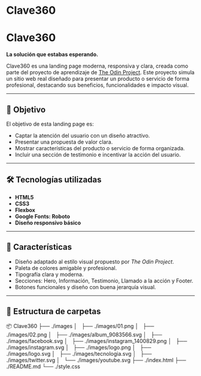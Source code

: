 # Clave360
# Clave360

**La solución que estabas esperando.**

Clave360 es una landing page moderna, responsiva y clara, creada como parte del proyecto de aprendizaje de [The Odin Project](https://www.theodinproject.com/). Este proyecto simula un sitio web real diseñado para presentar un producto o servicio de forma profesional, destacando sus beneficios, funcionalidades e impacto visual.

---

## 🚀 Objetivo

El objetivo de esta landing page es:

- Captar la atención del usuario con un diseño atractivo.
- Presentar una propuesta de valor clara.
- Mostrar características del producto o servicio de forma organizada.
- Incluir una sección de testimonio e incentivar la acción del usuario.

---

## 🛠️ Tecnologías utilizadas

- **HTML5**
- **CSS3**
- **Flexbox**
- **Google Fonts: Roboto**
- **Diseño responsivo básico**

---

## 🎯 Características

- Diseño adaptado al estilo visual propuesto por *The Odin Project*.
- Paleta de colores amigable y profesional.
- Tipografía clara y moderna.
- Secciones: Hero, Información, Testimonio, Llamado a la acción y Footer.
- Botones funcionales y diseño con buena jerarquía visual.

---

## 📁 Estructura de carpetas

📦 Clave360 
├── ./images
│   ├── ./images/01.png
│   ├── ./images/02.png
│   ├── ./images/album_9083566.svg
│   ├── ./images/facebook.svg
│   ├── ./images/instagram_1400829.png
│   ├── ./images/instagram.svg
│   ├── ./images/logo.png
│   ├── ./images/logo.svg
│   ├── ./images/tecnologia.svg
│   ├── ./images/twitter.svg
│   └── ./images/youtube.svg
├── ./index.html
├── ./README.md
└── ./style.css

